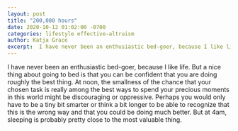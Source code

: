 ```yaml
---
layout: post
title: "200,000 hours"
date: 2020-10-12 01:02:00 -0700
categories: lifestyle effective-altruism
author: Katja Grace
excerpt:  I have never been an enthusiastic bed-goer, because I like life...
---
```

I have never been an enthusiastic bed-goer, because I like life. But a nice thing about going to bed is that you can be confident that you are doing roughly the best thing. At noon, the smallness of the chance that your chosen task is really among the best ways to spend your precious moments in this world might be discouraging or oppressive. Perhaps you would only have to be a tiny bit smarter or think a bit longer to be able to recognize that this is the wrong way and that you could be doing much better. But at 4am, sleeping is probably pretty close to the most valuable thing.
